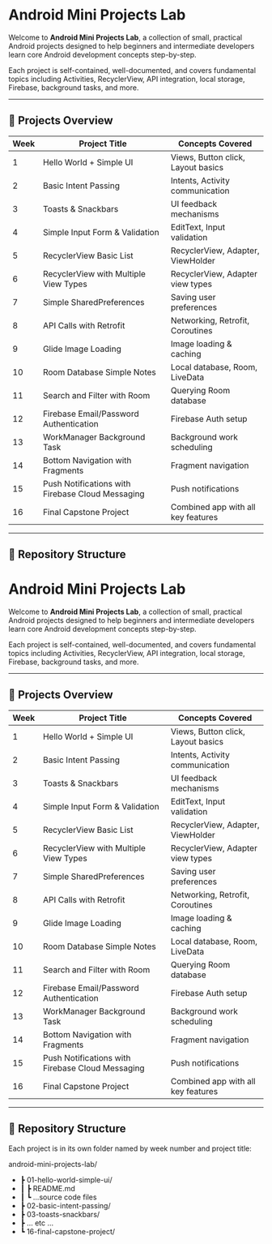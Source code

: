 # Android Mini Projects Lab

Welcome to **Android Mini Projects Lab**, a collection of small, practical Android projects designed to help beginners and intermediate developers learn core Android development concepts step-by-step.

Each project is self-contained, well-documented, and covers fundamental topics including Activities, RecyclerView, API integration, local storage, Firebase, background tasks, and more.

---

## 🚀 Projects Overview

| Week | Project Title                        | Concepts Covered                        |
|-------|-------------------------------------|----------------------------------------|
| 1     | Hello World + Simple UI             | Views, Button click, Layout basics     |
| 2     | Basic Intent Passing                | Intents, Activity communication        |
| 3     | Toasts & Snackbars                 | UI feedback mechanisms                  |
| 4     | Simple Input Form & Validation     | EditText, Input validation              |
| 5     | RecyclerView Basic List            | RecyclerView, Adapter, ViewHolder       |
| 6     | RecyclerView with Multiple View Types | RecyclerView, Adapter view types     |
| 7     | Simple SharedPreferences           | Saving user preferences                 |
| 8     | API Calls with Retrofit            | Networking, Retrofit, Coroutines        |
| 9     | Glide Image Loading                | Image loading & caching                 |
| 10    | Room Database Simple Notes         | Local database, Room, LiveData          |
| 11    | Search and Filter with Room        | Querying Room database                  |
| 12    | Firebase Email/Password Authentication | Firebase Auth setup                  |
| 13    | WorkManager Background Task       | Background work scheduling              |
| 14    | Bottom Navigation with Fragments   | Fragment navigation                     |
| 15    | Push Notifications with Firebase Cloud Messaging | Push notifications         |
| 16    | Final Capstone Project             | Combined app with all key features      |

---

## 📂 Repository Structure


# Android Mini Projects Lab

Welcome to **Android Mini Projects Lab**, a collection of small, practical Android projects designed to help beginners and intermediate developers learn core Android development concepts step-by-step.

Each project is self-contained, well-documented, and covers fundamental topics including Activities, RecyclerView, API integration, local storage, Firebase, background tasks, and more.

---

## 🚀 Projects Overview

| Week | Project Title                        | Concepts Covered                        |
|-------|-------------------------------------|----------------------------------------|
| 1     | Hello World + Simple UI             | Views, Button click, Layout basics     |
| 2     | Basic Intent Passing                | Intents, Activity communication        |
| 3     | Toasts & Snackbars                 | UI feedback mechanisms                  |
| 4     | Simple Input Form & Validation     | EditText, Input validation              |
| 5     | RecyclerView Basic List            | RecyclerView, Adapter, ViewHolder       |
| 6     | RecyclerView with Multiple View Types | RecyclerView, Adapter view types     |
| 7     | Simple SharedPreferences           | Saving user preferences                 |
| 8     | API Calls with Retrofit            | Networking, Retrofit, Coroutines        |
| 9     | Glide Image Loading                | Image loading & caching                 |
| 10    | Room Database Simple Notes         | Local database, Room, LiveData          |
| 11    | Search and Filter with Room        | Querying Room database                  |
| 12    | Firebase Email/Password Authentication | Firebase Auth setup                  |
| 13    | WorkManager Background Task       | Background work scheduling              |
| 14    | Bottom Navigation with Fragments   | Fragment navigation                     |
| 15    | Push Notifications with Firebase Cloud Messaging | Push notifications         |
| 16    | Final Capstone Project             | Combined app with all key features      |

---

## 📂 Repository Structure

Each project is in its own folder named by week number and project title:

android-mini-projects-lab/
 - ┣ 01-hello-world-simple-ui/
 - ┃ ┣ README.md
 - ┃ ┗ ...source code files
 - ┣ 02-basic-intent-passing/
 - ┣ 03-toasts-snackbars/
 - ┣ ... etc ...
 - ┗ 16-final-capstone-project/


